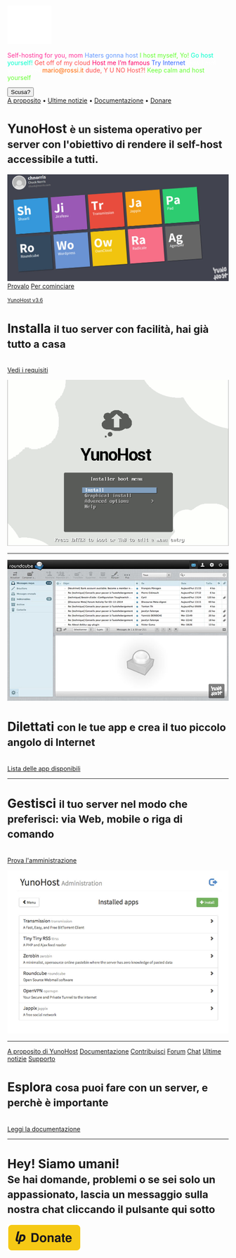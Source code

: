 <div class="teasing-part">                                                                      

  <div class="home-logo">
    <img src="/images/ynh_logo_white_300dpi.png" width="100"/>
  </div>

  <div class="punchline">
    <p>
      <span class="yolo 1" style="color: #FF3399;">Self-hosting for you, mom</span>
      <span class="yolo 2" style="color: #6699FF;">Haters gonna host</span>
      <span class="yolo 3" style="color: #66FF33;">I host myself, Yo!</span>
      <span class="yolo 4" style="color: #00FFCC;">Go host yourself!</span>
      <span class="yolo 5" style="color: #FF5050;">Get off of my cloud</span>
      <span class="yolo 6" style="color: #FF0066;">Host me I’m famous</span>
      <span class="yolo 7" style="color: #3366FF;">Try Internet</span>
      <span class="yolo 8" style="color: #FFFFFF;">How I met your server</span>
      <span class="yolo 9" style="color: #FF6600;">mario@rossi.it</span>
      <span class="yolo 10" style="color: #FF5050;">dude, Y U NO Host?!</span>
      <span class="yolo 11" style="color: #66FF33;">Keep calm and host yourself</span>
    </p>
    <button class="btn btn-primary btn-lg btn-block yolobtn">Scusa?</button>
  </div>

  <div class="main-links hidden-xs">
    <a href="/whatsyunohost">A proposito</a> <span class="colored-bar">•</span> 
    <a href="https://forum.yunohost.org/c/announcement" target="_blank">Ultime notizie</a> <span class="colored-bar">•</span> 
    <a href="/docs">Documentazione</a> <span class="colored-bar">•</span> 
    <a href="https://donate.yunohost.org/">Donare</a>
  </div>

</div><!-- teasing-part -->

<div class="boring-part" markdown="1">

  <h1>YunoHost <small>è un sistema operativo per server con l'obiettivo di rendere il self-host accessibile a tutti.</small></h1>

  <div class="home-panel">
    <img src="/images/home_panel.jpg" />
  </div>

  <div class="call-to-action">
    <a class="btn btn-primary btn-lg" href="/try">Provalo</a>
    <a class="btn btn-success btn-lg" href="/install">Per cominciare</a>
    <p class="text-muted"><small><a href="https://forum.yunohost.org/t/yunohost-3-6-release-sortie-de-yunohost-3-6/8359">YunoHost v3.6</a></small></p>
  </div>

  <div class="row cf">
    <div class="col-md-7">
      <h1>Installa <small>il tuo server con facilità, hai già tutto a casa</small></h1>
      <p><br /><a href="/hardware">Vedi i requisiti</a></p>
    </div>
    <div class="col-md-4">
      <div class="feature-pic">
        <img src="/images/home_install.png" />
      </div>
    </div>
  </div>

  <hr />

  <div class="row cf">
    <div class="col-md-4">
      <div class="feature-pic">
        <img src="/images/home_enjoy.jpg" />
      </div>
    </div>
    <div class="col-md-7 text-right">
      <h1>Dilettati <small>con le tue app e crea il tuo piccolo angolo di Internet</small></h1>
      <p><br /><a href="/apps">Lista delle app disponibili</a></p>
    </div>
  </div>

  <hr />

  <div class="row cf">
    <div class="col-md-7">
      <h1>Gestisci <small>il tuo server nel modo che preferisci: via Web, mobile o riga di comando</small></h1>
      <p><br /><a href="/try">Prova l'amministrazione</a></p>
    </div>
    <div class="col-md-4">
      <div class="feature-pic">
        <img src="/images/home_manage.jpg" />
      </div>
    </div>
  </div>

  <hr />

  <div class="row cf">
    <div class="col-md-4 button-list">
      <a class="btn btn-lg btn-block btn-primary" href="/whatsyunohost">A proposito di YunoHost</a>
      <a class="btn btn-lg btn-block btn-info" href="/docs">Documentazione</a>
      <a class="btn btn-lg btn-block btn-success" href="/contribute">Contribuisci</a>
      <a class="btn btn-lg btn-block btn-warning" href="https://forum.yunohost.org/" target="_blank">Forum</a>
      <a class="btn btn-lg btn-block btn-default" href="chat_rooms_en" target="_blank">Chat</a>
      <a class="btn btn-lg btn-block btn-danger" href="https://forum.yunohost.org/c/announcement">Ultime notizie</a>
      <a class="btn btn-lg btn-block btn-danger btn-support" href="/help_fr">Supporto</a>
    </div>
    <div class="col-md-7 text-right">
      <h1>Esplora <small>cosa puoi fare con un server, e perchè è importante</small></h1>
      <p><br /><a href="/docs">Leggi la documentazione</a></p>
    </div>
  </div>

  <hr />

  <div class="text-center">
    <h1>Hey! Siamo umani!<br /><small> Se hai domande, problemi o se sei solo un appassionato, lascia un messaggio sulla nostra chat cliccando il pulsante qui sotto &nbsp;<span class="glyphicon glyphicon-share-alt"></span> </small></h1>

   <p class="liberapay">
     <a href="https://liberapay.com/YunoHost" target="_blank"><img src="/images/liberapay_logo.svg" alt="Donation button" title="Liberapay" /></a>
    </p>

  </div>

</div><!-- boring-part -->

<script type="text/javascript">
    jQuery('.teasing-part').css({
        marginTop: '0',
        display: 'block'
    });
    jQuery('.boring-part').css({
        marginTop: jQuery(window).height() + 100
    });
    jQuery( window ).resize(function() {
        jQuery('.boring-part').css({
            marginTop: jQuery('.teasing-part').height() + 100
        });
    });
    jQuery('.yolo').hide();
    randomNumber = Math.floor((Math.random()*jQuery('.yolo').length)+1);
    color = jQuery('.yolo.' + randomNumber).css('color');
    jQuery('.yolo.' + randomNumber).fadeIn();
    document.title = jQuery('.yolo.' + randomNumber).text();
    jQuery('.colored-bar').css({
      color: color,
      fontWeight: 'bold',
      padding: '1%'
    });
    jQuery('.yolobtn').css({
      background: color,
      borderColor: color
    }).on('click', function() {
      jQuery('html, body').animate({
        scrollTop: jQuery(window).height() + 80
      }, 500);
    });

</script>

